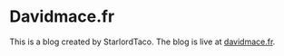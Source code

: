 # Davidmace.fr

This is a blog created by StarlordTaco. The blog is live at [davidmace.fr](http://davidmace.fr/).
